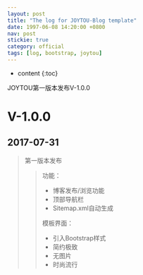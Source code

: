 ```yaml
---
layout: post
title: "The log for JOYTOU-Blog template"
date: 1997-06-08 14:20:00 +0800
nav: post
stickie: true
category: official
tags: [log, bootstrap, joytou]
---
```


* content
{:toc}

JOYTOU第一版本发布V-1.0.0
<!-- more -->
# V-1.0.0
## 2017-07-31
> 第一版本发布
>> 功能：
>> - 博客发布/浏览功能
>> - 顶部导航栏
>> - Sitemap.xml自动生成
>>
>> 模板界面：
>> - 引入Bootstrap样式
>> - 简约极致
>> - 无图片
>> - 时尚流行
